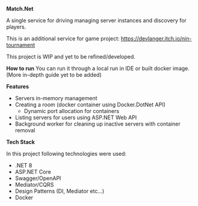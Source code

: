 **Match.Net**

A single service for driving managing server instances and discovery for players.

This is an additional service for game project: https://devlanger.itch.io/nin-tournament

This project is WIP and yet to be refined/developed.

**How to run**
You can run it through a local run in IDE or built docker image.
(More in-depth guide yet to be added)

**Features**
- Servers in-memory management
- Creating a room (docker container using Docker.DotNet API)
  - Dynamic port allocation for containers
- Listing servers for users using ASP.NET Web API
- Background worker for cleaning up inactive servers with container removal

**Tech Stack**

In this project following technologies were used:
- .NET 8
- ASP.NET Core
- Swagger/OpenAPI
- Mediator/CQRS
- Design Patterns (DI, Mediator etc...)
- Docker
